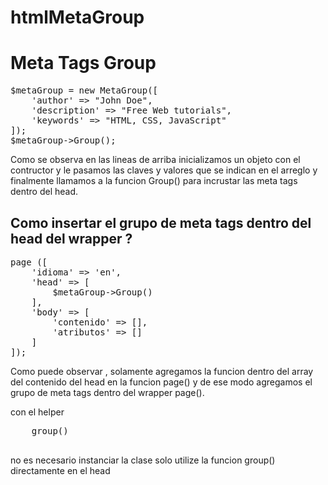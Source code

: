# htmlMetaGroup

<h1>Meta Tags Group</h1>

<pre>
$metaGroup = new MetaGroup([
    'author' => "John Doe",
    'description' => "Free Web tutorials",
    'keywords' => "HTML, CSS, JavaScript"
]);
$metaGroup->Group();
</pre>

<p>
Como se observa en las lineas de arriba
inicializamos un objeto con el contructor
y le pasamos las claves y valores que 
se indican en el arreglo y finalmente
llamamos a la funcion Group() para 
incrustar las meta tags dentro del head.
</p>

<h2>Como insertar el grupo de meta tags dentro del head del wrapper ? </h2>

<pre>
page ([
    'idioma' => 'en',
    'head' => [
        $metaGroup->Group()
    ],
    'body' => [
        'contenido' => [],
        'atributos' => []
    ]
]);
</pre>

<p>
Como puede observar ,
solamente agregamos 
la funcion dentro del array
del contenido del head en la funcion page()
y de ese modo agregamos el grupo de meta tags 
dentro del wrapper page().
</p>

<p>
    con el helper 
    <pre>
    group() 
    </pre>
    no es necesario instanciar la clase
    solo utilize la funcion group()
    directamente en el head
</pre>